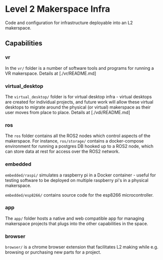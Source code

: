 # Level 2 Makerspace Infra

Code and configuration for infrastructure deployable into an L2 makerspace.

## Capabilities

### vr

In the `vr/` folder is a number of software tools and programs for running a VR makerspace. Details at [./vr/README.md]

### virtual\_desktop

The `virtual_desktop/` folder is for virtual desktop infra - virtual desktops are created for individual projects, and 
future work will allow these virtual desktops to migrate around the physical (or virtual) makerspace as their
user moves from place to place. Details at [./vdi/README.md]

### ros

The `ros` folder contains all the ROS2 nodes which control aspects of the makerspace. For instance, `ros/storage/` contains a docker-compose environment for running a postgres DB hooked up to a ROS2 node, which can
store data at rest for access over the ROS2 network.

### embedded

`embedded/raspi/` simulates a raspberry pi in a Docker container - useful for testing software to be deployed on multiple raspberry pi's
in a physical makerspace.

`embedded/esp8266/` contains source code for the esp8266 microcontroller.

### app

The `app/` folder hosts a native and web compatible app for managing makerspace projects that plugs into the other capabilities
in the space.


### browser

`browser/` is a chrome browser extension that facilitates L2 making while e.g. browsing or purchasing new parts for a project.
